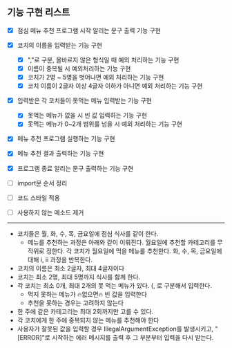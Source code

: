 ## 기능 구현 리스트

- [x] 점심 메뉴 추천 프로그램 시작 알리는 문구 출력 기능 구현
- [x] 코치의 이름을 입력받는 기능 구현
  - [x] ","로 구분, 올바르지 않은 형식일 때 예외 처리하는 기능 구현
  - [x] 이름이 중복될 시 예외처리하는 기능 구현
  - [x] 코치가 2명 ~ 5명을 벗어나면 예외 처리하는 기능 구현
  - [x] 코치 이름이 2글자 이상 4글자 이하가 아니면 예외 처리하는 기능 구현
- [x] 입력받은 각 코치들이 못먹는 메뉴 입력받는 기능 구현
  - [x] 못먹는 메뉴가 없을 시 빈 값 입력하는 기능 구현
  - [x] 못먹는 메뉴가 0~2개 범위를 넘을 시 예외 처리하는 기능 구현
- [x] 메뉴 추천 프로그램 실행하는 기능 구현
- [x] 메뉴 추천 결과 출력하는 기능 구현
- [x] 프로그램 종료 알리는 문구 출력하는 기능 구현
- [ ] import문 순서 정리
- [ ] 코드 스타일 적용
- [ ] 사용하지 않는 메소드 제거



---

- 코치들은 월, 화, 수, 목, 금요일에 점심 식사를 같이 한다.
  - 메뉴를 추천하는 과정은 아래와 같이 이뤄진다.
    월요일에 추천할 카테고리를 무작위로 정한다.
    각 코치가 월요일에 먹을 메뉴를 추천한다.
    화, 수, 목, 금요일에 대해 i, ii 과정을 반복한다.
- 코치의 이름은 최소 2글자, 최대 4글자이다
- 코치는 최소 2명, 최대 5명까지 식사를 함께 한다.
- 각 코치는 최소 0개, 최대 2개의 못 먹는 메뉴가 있다. (, 로 구분해서 입력한다.
  - 먹지 못하는 메뉴가 🔥없으면🔥 빈 값을 입력한다
  - 추천을 못하는 경우는 고려하지 않는다
- 한 주에 같은 카테고리는 최대 2회까지만 고를 수 있다.
- 각 코치에게 한 주에 중복되지 않는 메뉴를 추천해야 한다
- 사용자가 잘못된 값을 입력할 경우 IllegalArgumentException를 발생시키고, "[ERROR]"로 시작하는 에러 메시지를 출력 후 그 부분부터 입력을 다시 받는다.